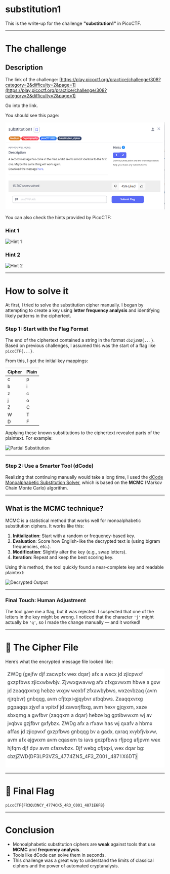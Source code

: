# substitution1

This is the write-up for the challenge **"substitution1"** in PicoCTF.

---

# The challenge

## Description

The link of the challenge: [https://play.picoctf.org/practice/challenge/308?category=2&difficulty=2&page=1](https://play.picoctf.org/practice/challenge/308?category=2&difficulty=2&page=1)

Go into the link.

You should see this page:

![Challenge](./img/the_challenge.png)

You can also check the hints provided by PicoCTF:

### Hint 1

![Hint 1](./img/hint1.png)

### Hint 2

![Hint 2](./img/hint2.png)

---

# How to solve it

At first, I tried to solve the substitution cipher manually. I began by attempting to create a key using **letter frequency analysis** and identifying likely patterns in the ciphertext.

### Step 1: Start with the Flag Format

The end of the ciphertext contained a string in the format `cbzjZWD{...}`. Based on previous challenges, I assumed this was the start of a flag like `picoCTF{...}`.

From this, I got the initial key mappings:

| Cipher | Plain |
|--------|-------|
| c      | p     |
| b      | i     |
| z      | c     |
| j      | o     |
| Z      | C     |
| W      | T     |
| D      | F     |

Applying these known substitutions to the ciphertext revealed parts of the plaintext. For example:

![Partial Substitution](./img/partial_substitution.png)

---

### Step 2: Use a Smarter Tool (dCode)

Realizing that continuing manually would take a long time, I used the [dCode Monoalphabetic Substitution Solver](https://www.dcode.fr/monoalphabetic-substitution), which is based on the **MCMC** (Markov Chain Monte Carlo) algorithm.

---

## What is the MCMC technique?

MCMC is a statistical method that works well for monoalphabetic substitution ciphers. It works like this:

1. **Initialization**: Start with a random or frequency-based key.
2. **Evaluation**: Score how English-like the decrypted text is (using bigram frequencies, etc.).
3. **Modification**: Slightly alter the key (e.g., swap letters).
4. **Iteration**: Repeat and keep the best scoring key.

Using this method, the tool quickly found a near-complete key and readable plaintext:

![Decrypted Output](./img/the_decrypt.png)

---

### Final Touch: Human Adjustment

The tool gave me a flag, but it was rejected. I suspected that one of the letters in the key might be wrong. I noticed that the character `'j'` might actually be `'q'`, so I made the change manually — and it worked!

---

# 📄 The Cipher File

Here’s what the encrypted message file looked like:

![Encrypted File](./img/the_file.png)

---

# 🏁 Final Flag

```
picoCTF{FR3QU3NCY_4774CK5_4R3_C001_4871E6FB}
```

---

# Conclusion

- Monoalphabetic substitution ciphers are **weak** against tools that use **MCMC** and **frequency analysis**.
- Tools like dCode can solve them in seconds.
- This challenge was a great way to understand the limits of classical ciphers and the power of automated cryptanalysis.
